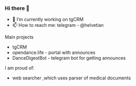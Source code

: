 ### Hi there 👋
- 🔭 I’m currently working on tgCRM
-  📫 How to reach me: telegram - @helvetian

Main projects
-  tgCRM
-  opendance.life - portal with announces
-  DanceDigestBot - telegram bot for getting announces

  
  I am proud of:
  - web searcher ,which uses parser of medical documents


<!--
**vetsinen/vetsinen** is a ✨ _special_ ✨ repository because its `README.md` (this file) appears on your GitHub profile.

Here are some ideas to get you started:

- 🔭 I’m currently working on ...
- 🌱 I’m currently learning ...
- 👯 I’m looking to collaborate on ...
- 🤔 I’m looking for help with ...
- 💬 Ask me about ...
- 📫 How to reach me: ...
- 😄 Pronouns: ...
- ⚡ Fun fact: ...
-->

